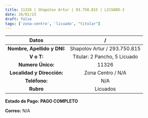 ```yaml
---
title: 11326 | Shapolov Artur | 93.750.815 | LICUADO-3
date: 26/01/23
draft: false
tags: ['zona-centro', 'licuado', "titular"]
---
```


|          **Datos**          |               /              |
|:---------------------------:|:----------------------------:|
| **Nombre, Apellido y DNI:** | Shapolov Artur / 293.750.815 |
|          **V o T:**         | Titular: 2 Pancho, 5 Licuado |
|      **Numero Único:**      |             11326            |
|  **Localidad y Dirección:** |       Zona Centro / N/A      |
|        **Teléfono:**        |              N/A             |
|          **Rubro**          |           Licuados           |

**Estado de Pago:** **PAGO COMPLETO**

**Correo:** N/A
